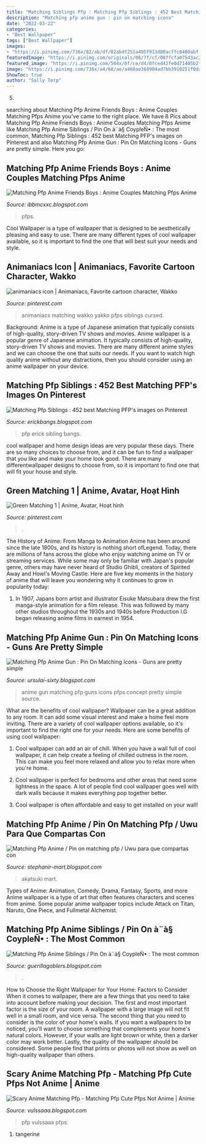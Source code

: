 ```yaml
---
title: "Matching Siblings Pfp : Matching Pfp Siblings : 452 Best Matching Pfp&#039;s Images On Pinterest"
description: "Matching pfp anime gun : pin on matching icons"
date: "2022-03-22"
categories:
- "Best Wallpaper"
tags: ["Best Wallpaper"]
images:
- "https://i.pinimg.com/736x/82/ab/df/82abdf251a495f913d80acffc8480abf.jpg"
featuredImage: "https://i.pinimg.com/originals/08/7f/cf/087fcfa07543ac278d678f6d4b7fe4e2.jpg"
featured_image: "https://i.pinimg.com/564x/0f/ce/d4/0fced42fe0d71405b2f94acad3848ed0.jpg"
image: "https://i.pinimg.com/736x/a4/68/ae/a468ae368904ad7bb3910251f0da42f3.jpg"
ShowToc: true
author: "Sally Torp"
---
```



5.

	

		
searching about Matching Pfp Anime Friends Boys : Anime Couples Matching Pfps Anime you've came to the right place. We have 8 Pics about Matching Pfp Anime Friends Boys : Anime Couples Matching Pfps Anime like Matching Pfp Anime Siblings / Pin On à­¨à­§ CoypleÑ• : The most common, Matching Pfp Siblings : 452 best Matching PFP&#039;s images on Pinterest and also Matching Pfp Anime Gun : Pin On Matching Icons - Guns are pretty simple. Here you go:
		
    
## Matching Pfp Anime Friends Boys : Anime Couples Matching Pfps Anime

<img loading=lazy src="https://i.pinimg.com/564x/0f/ce/d4/0fced42fe0d71405b2f94acad3848ed0.jpg" onerror="this.onerror=null;this.src='https://tse1.mm.bing.net/th?id=OIP.lE4Oe99SLBzJJ1-oYIF4AQHaII&amp;pid=15.1';" alt="Matching Pfp Anime Friends Boys : Anime Couples Matching Pfps Anime">

_Source: ibbmcxxc.blogspot.com_

>pfps. 

	

Cool Wallpaper is a type of wallpaper that is designed to be aesthetically pleasing and easy to use. There are many different types of cool wallpaper available, so it is important to find the one that will best suit your needs and style.

    
## Animaniacs Icon | Animaniacs, Favorite Cartoon Character, Wakko

<img loading=lazy src="https://i.pinimg.com/736x/82/ab/df/82abdf251a495f913d80acffc8480abf.jpg" onerror="this.onerror=null;this.src='https://tse2.mm.bing.net/th?id=OIP.uaCca7jq_WzqYoWr4GGjsgHaFj&amp;pid=15.1';" alt="animaniacs icon | Animaniacs, Favorite cartoon character, Wakko">

_Source: pinterest.com_

>animaniacs matching wakko yakko pfps siblings cursed. 

	

Background: Anime is a type of Japanese animation that typically consists of high-quality, story-driven TV shows and movies.
Anime wallpaper is a popular genre of Japanese animation. It typically consists of high-quality, story-driven TV shows and movies. There are many different anime styles and we can choose the one that suits our needs. If you want to watch high quality anime without any distractions, then you should consider using an anime wallpaper on your device.

    
## Matching Pfp Siblings : 452 Best Matching PFP&#039;s Images On Pinterest

<img loading=lazy src="https://i.pinimg.com/originals/08/7f/cf/087fcfa07543ac278d678f6d4b7fe4e2.jpg" onerror="this.onerror=null;this.src='https://tse2.mm.bing.net/th?id=OIP.fhxhGljKUNvKjYBpjWP9DQAAAA&amp;pid=15.1';" alt="Matching Pfp Siblings : 452 best Matching PFP&#039;s images on Pinterest">

_Source: erickbangs.blogspot.com_

>pfp erick sibling bangs. 

	

cool wallpaper and home design ideas are very popular these days. There are so many choices to choose from, and it can be fun to find a wallpaper that you like and make your home look good. There are many differentwallpaper designs to choose from, so it is important to find one that will fit your house and style.

    
## Green Matching 1 | Anime, Avatar, Hoạt Hình

<img loading=lazy src="https://i.pinimg.com/originals/56/a2/d5/56a2d588cb6bb6a74ac993f5104aa578.jpg" onerror="this.onerror=null;this.src='https://tse3.mm.bing.net/th?id=OIP.gcejJHwgpQIDASmlIB5G_wAAAA&amp;pid=15.1';" alt="Green Matching 1 | Anime, Avatar, Hoạt hình">

_Source: pinterest.com_

>. 

	

The History of Anime: From Manga to Animation
Anime has been around since the late 1800s, and its history is nothing short ofLegend. Today, there are millions of fans across the globe who enjoy watching anime on TV or streaming services. While some may only be familiar with Japan's popular genre, others may have never heard of Studio Ghibli, creators of Spirited Away and Howl's Moving Castle. Here are five key moments in the history of anime that will leave you wondering why it continues to grow in popularity today:
1) In 1907, Japans born artist and illustrator Eisuke Matsubara drew the first manga-style animation for a film release. This was followed by many other studios throughout the 1930s and 1940s before Production I.G began releasing anime films in earnest in 1954.

    
## Matching Pfp Anime Gun : Pin On Matching Icons - Guns Are Pretty Simple

<img loading=lazy src="https://i.pinimg.com/736x/a4/68/ae/a468ae368904ad7bb3910251f0da42f3.jpg" onerror="this.onerror=null;this.src='https://tse1.mm.bing.net/th?id=OIP.kSH0-RpZpAzjyqK7I3y_ZgHaHZ&amp;pid=15.1';" alt="Matching Pfp Anime Gun : Pin On Matching Icons - Guns are pretty simple">

_Source: ursulai-sixty.blogspot.com_

>anime gun matching pfp guns icons pfps concept pretty simple source. 

	

What are the benefits of cool wallpaper?
Wallpaper can be a great addition to any room. It can add some visual interest and make a home feel more inviting. There are a variety of cool wallpaper options available, so it's important to find the right one for your needs. Here are some benefits of using cool wallpaper: 
1. Cool wallpaper can add an air of chill. When you have a wall full of cool wallpaper, it can help create a feeling of chilled outness in the room. This can make you feel more relaxed and allow you to relax more when you're home. 

2. Cool wallpaper is perfect for bedrooms and other areas that need some lightness in the space. A lot of people find cool wallpaper goes well with dark walls because it makes everything pop together better. 

3. Cool wallpaper is often affordable and easy to get installed on your wall!

    
## Matching Pfp Anime / Pin On Matching Pfp / Uwu Para Que Compartas Con

<img loading=lazy src="https://i.pinimg.com/736x/d5/18/0b/d5180babe881d602f60da91f82cbe0bb.jpg" onerror="this.onerror=null;this.src='https://tse2.mm.bing.net/th?id=OIP.unxNTRgAVTp66DJgyVvpUQHaHa&amp;pid=15.1';" alt="Matching Pfp Anime / Pin on matching pfp / Uwu para que compartas con">

_Source: stephanir-mart.blogspot.com_

>akatsuki mart. 

	

Types of Anime: Animation, Comedy, Drama, Fantasy, Sports, and more
Anime wallpaper is a type of art that often features characters and scenes from anime. Some popular anime wallpaper topics include Attack on Titan, Naruto, One Piece, and Fullmetal Alchemist.

    
## Matching Pfp Anime Siblings / Pin On à­¨à­§ CoypleÑ• : The Most Common

<img loading=lazy src="https://wallpapercave.com/wp/wp5417415.jpg" onerror="this.onerror=null;this.src='https://tse3.mm.bing.net/th?id=OIP.iDus4PS1hwwf--LdH5B1HAHaF9&amp;pid=15.1';" alt="Matching Pfp Anime Siblings / Pin On à­¨à­§ CoypleÑ• : The most common">

_Source: guerillagoblers.blogspot.com_

>. 

	

How to Choose the Right Wallpaper for Your Home: Factors to Consider
When it comes to wallpaper, there are a few things that you need to take into account before making your decision. The first and most important factor is the size of your room. A wallpaper with a large image will not fit well in a small room, and vice versa. 
The second thing that you need to consider is the color of your home's walls. If you want a wallpapers to be noticed, you'll want to choose something that complements your home's natural colors. However, if your walls are light brown or white, then a darker color may work better. 
Lastly, the quality of the wallpaper should be considered. Some people find that prints or photos will not show as well on high-quality wallpaper than others.

    
## Scary Anime Matching Pfp - Matching Pfp Cute Pfps Not Anime | Anime

<img loading=lazy src="https://i.pinimg.com/originals/50/60/5b/50605bed0abed81e66dc4c29a2edf053.jpg" onerror="this.onerror=null;this.src='https://tse1.mm.bing.net/th?id=OIP.xYGj1lftjcB1T7coyAVs-gHaHZ&amp;pid=15.1';" alt="Scary Anime Matching Pfp - Matching Pfp Cute Pfps Not Anime | Anime">

_Source: vulssaaa.blogspot.com_

>pfp vulssaaa pfps. 

	

1. tangerine 

